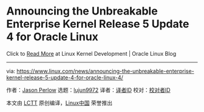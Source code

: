 [#]: collector: (lujun9972)
[#]: translator: ( )
[#]: reviewer: ( )
[#]: publisher: ( )
[#]: url: ( )
[#]: subject: (Announcing the Unbreakable Enterprise Kernel Release 5 Update 4 for Oracle Linux)
[#]: via: (https://www.linux.com/news/announcing-the-unbreakable-enterprise-kernel-release-5-update-4-for-oracle-linux-4/)
[#]: author: (Jason Perlow https://www.linux.com/author/jperlow/)

Announcing the Unbreakable Enterprise Kernel Release 5 Update 4 for Oracle Linux
======

Click to [Read More][1] at Linux Kernel Development | Oracle Linux Blog

--------------------------------------------------------------------------------

via: https://www.linux.com/news/announcing-the-unbreakable-enterprise-kernel-release-5-update-4-for-oracle-linux-4/

作者：[Jason Perlow][a]
选题：[lujun9972][b]
译者：[译者ID](https://github.com/译者ID)
校对：[校对者ID](https://github.com/校对者ID)

本文由 [LCTT](https://github.com/LCTT/TranslateProject) 原创编译，[Linux中国](https://linux.cn/) 荣誉推出

[a]: https://www.linux.com/author/jperlow/
[b]: https://github.com/lujun9972
[1]: https://blogs.oracle.com/linux/announcing-the-unbreakable-enterprise-kernel-release-5-update-4-for-oracle-linux
